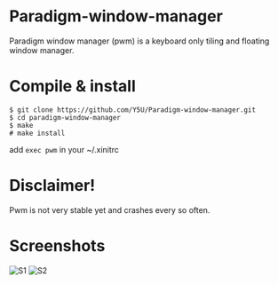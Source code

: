 # Paradigm-window-manager
Paradigm window manager (pwm) is a keyboard only tiling and floating window manager.

# Compile & install
```
$ git clone https://github.com/Y5U/Paradigm-window-manager.git
$ cd paradigm-window-manager
$ make
# make install
```
add `exec pwm` in your ~/.xinitrc

# Disclaimer!
Pwm is not very stable yet and crashes every so often.

# Screenshots
![S1](https://raw.githubusercontent.com/Y5U/Paradigm-window-manager/main/screenshots/S1.png)
![S2](https://raw.githubusercontent.com/Y5U/Paradigm-window-manager/main/screenshots/S2.png)
